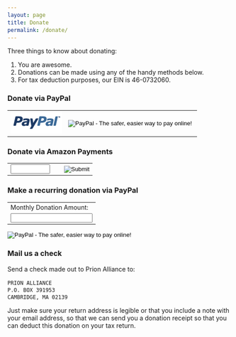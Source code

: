 ```yaml
---
layout: page
title: Donate
permalink: /donate/
---
```


Three things to know about donating:

1. You are awesome.
2. Donations can be made using any of the handy methods below.
3. For tax deduction purposes, our EIN is 46-0732060.

### Donate via PayPal

<table class="table" border="0" cellpadding="0" cellspacing="0" width="100%">
<tr>
<td width="116"><img title="paypal" src="/media/base/paypal.png" alt="PayPal logo" width="116" height="50" /></td>
<td>
<form action="https://www.paypal.com/cgi-bin/webscr" method="post"><input type="hidden" name="cmd" value="_s-xclick" />
<input type="hidden" name="hosted_button_id" value="9FU3LLRQXKYYL" />
<input type="image" name="submit" src="https://www.paypalobjects.com/en_US/i/btn/btn_donateCC_LG.gif" alt="PayPal - The safer, easier way to pay online!" />
<img src="https://www.paypalobjects.com/en_US/i/scr/pixel.gif" alt="" width="1" height="1" border="0" /></form>
</td>
</tr>
</table>

### Donate via Amazon Payments

<table class="table" border="0" cellpadding="0" cellspacing="0" width="100%">
<tr>
<form action="https://authorize.payments.amazon.com/pba/paypipeline" method="post">
  <input type="hidden" name="returnUrl" value="http://www.prionalliance.org/thank-you/" >
  <input type="hidden" name="processImmediate" value="1" >
  <input type="hidden" name="accessKey" value="11SEM03K88SD016FS1G2" >
  <input type="hidden" name="signatureMethod" value="HmacSHA256" >
  <input type="hidden" name="collectShippingAddress" value="1" >
  <input type="hidden" name="isDonationWidget" value="1" >
  <input type="hidden" name="amazonPaymentsAccountId" value="GDCOXCPEINODC2XVSVG935ZLE4N95F9AZQRRG4" >
  <input type="hidden" name="referenceId" value="prion-alliance-amazon-donations" >
  <input type="hidden" name="cobrandingStyle" value="logo" >
  <input type="hidden" name="immediateReturn" value="0" >
  <input type="hidden" name="description" value="Support research to treat or cure human prion diseases." >
  <input type="hidden" name="abandonUrl" value="http://www.prionalliance.org/cancel/" >
  <input type="hidden" name="signatureVersion" value="2" >
  <input type="hidden" name="signature" value="pt7FFgeCYNioJtqql4oPZCEntWO1SD+uQSGcr4nATag=" >

<td width="70"><input type="text" name="amount" size="8" 
    value=""></td>
<td>&nbsp;</td>  
<td><input type="image" src="http://g-ecx.images-amazon.com/images/G/01/asp/beige_small_donate_withmsg_whitebg.gif" border="0"></td>
</form>
</tr>
</table>


### Make a recurring donation via PayPal

<form action="https://www.paypal.com/cgi-bin/webscr" method="post">
<input type="hidden" name="cmd" value="_xclick-subscriptions">
<input type="hidden" name="business" value="R2W28GE3HDRYG">
<input type="hidden" name="lc" value="US">
<input type="hidden" name="item_name" value="Recurring donation to Prion Alliance">
<input type="hidden" name="item_number" value="prion-alliance-paypal-recurring">
<input type="hidden" name="no_note" value="1">
<input type="hidden" name="no_shipping" value="2">
<input type="hidden" name="rm" value="1">
<input type="hidden" name="return" value="http://www.prionalliance.org/thank-you/">
<input type="hidden" name="cancel_return" value="http://www.prionalliance.org/cancel/">
<input type="hidden" name="src" value="1">
<input type="hidden" name="a3" value="1.00">
<input type="hidden" name="p3" value="1">
<input type="hidden" name="t3" value="M">
<input type="hidden" name="currency_code" value="USD">
<input type="hidden" name="bn" value="PP-SubscriptionsBF:btn_donateCC_LG.gif:NonHosted">
<table>
<tr><td>Monthly Donation Amount:</td></tr>
<tr><td><input type="text" name="a3" maxlength="60"></td></tr>
</table>
<input type="image" src="https://www.paypal.com/en_US/i/btn/btn_donateCC_LG.gif" border="0" name="submit" alt="PayPal - The safer, easier way to pay online!">
<img alt="" border="0" src="https://www.paypalobjects.com/en_US/i/scr/pixel.gif" width="1" height="1">
</form>

### Mail us a check

Send a check made out to Prion Alliance to:

```
PRION ALLIANCE
P.O. BOX 391953
CAMBRIDGE, MA 02139
```

Just make sure your return address is legible or that you include a note with your email address, so that we can send you a donation receipt so that you can deduct this donation on your tax return.

